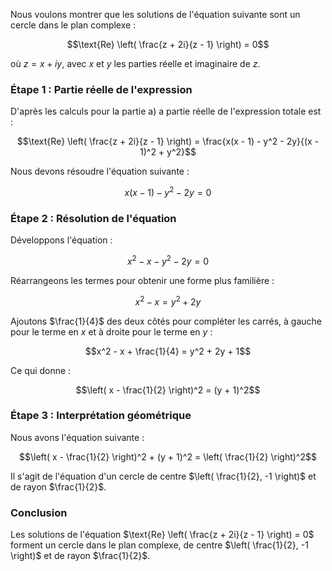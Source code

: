 Nous voulons montrer que les solutions de l'équation suivante sont un cercle dans le plan complexe :

$$\text{Re} \left( \frac{z + 2i}{z - 1} \right) = 0$$

où $z = x + iy$, avec $x$ et $y$ les parties réelle et imaginaire de $z$. 


### Étape 1 : Partie réelle de l'expression

D'après les calculs pour la partie a) 
a partie réelle de l'expression totale est :

$$\text{Re} \left( \frac{z + 2i}{z - 1} \right) = \frac{x(x - 1) - y^2 - 2y}{(x - 1)^2 + y^2}$$

Nous devons résoudre l'équation suivante :

$$x(x - 1) - y^2 - 2y = 0$$

### Étape 2 : Résolution de l'équation

Développons l'équation :

$$x^2 - x - y^2 - 2y = 0$$

Réarrangeons les termes pour obtenir une forme plus familière :

$$x^2 - x = y^2 + 2y$$

Ajoutons $\frac{1}{4}$ des deux côtés pour compléter les carrés, à gauche pour le terme en $x$ et à droite pour le terme en $y$ :

$$x^2 - x + \frac{1}{4} = y^2 + 2y + 1$$

Ce qui donne :

$$\left( x - \frac{1}{2} \right)^2 = (y + 1)^2$$

### Étape 3 : Interprétation géométrique

Nous avons l'équation suivante :

$$\left( x - \frac{1}{2} \right)^2 + (y + 1)^2 = \left( \frac{1}{2} \right)^2$$

Il s'agit de l'équation d'un cercle de centre $\left( \frac{1}{2}, -1 \right)$ et de rayon $\frac{1}{2}$.

### Conclusion

Les solutions de l'équation $\text{Re} \left( \frac{z + 2i}{z - 1} \right) = 0$ forment un cercle dans le plan complexe, de centre $\left( \frac{1}{2}, -1 \right)$ et de rayon $\frac{1}{2}$.
